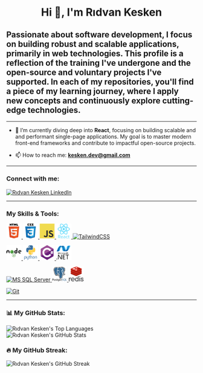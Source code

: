 <h1 align="center">Hi 👋, I'm Rıdvan Kesken</h1>

<h2 align="left">Passionate about software development, I focus on building robust and scalable applications, primarily in web technologies. This profile is a reflection of the training I've undergone and the open-source and voluntary projects I've supported. In each of my repositories, you'll find a piece of my learning journey, where I apply new concepts and continuously explore cutting-edge technologies.</h2>

---

- 🌱 I’m currently diving deep into **React**, focusing on building scalable and and performant single-page applications. My goal is to master modern front-end frameworks and contribute to impactful open-source projects.

- 📫 How to reach me: **kesken.dev@gmail.com**

---

### Connect with me:

<p align="left">
<a href="https://www.linkedin.com/in/ridvankesken/" target="_blank" rel="noreferrer"><img align="center" src="https://raw.githubusercontent.com/rahuldkjain/github-profile-readme-generator/master/src/images/icons/Social/linked-in-alt.svg" alt="Rıdvan Kesken LinkedIn" height="30" width="40" /></a>
</p>

---

### My Skills & Tools:

<p align="left"> 
  <a href="https://www.w3.org/html/" target="_blank" rel="noreferrer"> <img src="https://raw.githubusercontent.com/devicons/devicon/master/icons/html5/html5-original-wordmark.svg" alt="HTML5" width="40" height="40"/> </a> 
  <a href="https://www.w3schools.com/css/" target="_blank" rel="noreferrer"> <img src="https://raw.githubusercontent.com/devicons/devicon/master/icons/css3/css3-original-wordmark.svg" alt="CSS3" width="40" height="40"/> </a> 
  <a href="https://developer.mozilla.org/en-US/docs/Web/JavaScript" target="_blank" rel="noreferrer"> <img src="https://raw.githubusercontent.com/devicons/devicon/master/icons/javascript/javascript-original.svg" alt="JavaScript" width="40" height="40"/> </a> 
  <a href="https://reactjs.org/" target="_blank" rel="noreferrer"> <img src="https://raw.githubusercontent.com/devicons/devicon/master/icons/react/react-original-wordmark.svg" alt="React" width="40" height="40"/> </a> 
  <a href="https://tailwindcss.com/" target="_blank" rel="noreferrer"> <img src="https://www.vectorlogo.zone/logos/tailwindcss/tailwindcss-icon.svg" alt="TailwindCSS" width="40" height="40"/> </a>
  
  <a href="https://nodejs.org" target="_blank" rel="noreferrer"> <img src="https://raw.githubusercontent.com/devicons/devicon/master/icons/nodejs/nodejs-original-wordmark.svg" alt="Node.js" width="40" height="40"/> </a>
  <a href="https://www.python.org" target="_blank" rel="noreferrer"> <img src="https://raw.githubusercontent.com/devicons/devicon/master/icons/python/python-original-wordmark.svg" alt="Python" width="40" height="40"/> </a>
  <a href="https://www.w3schools.com/cs/" target="_blank" rel="noreferrer"> <img src="https://raw.githubusercontent.com/devicons/devicon/master/icons/csharp/csharp-original.svg" alt="C#" width="40" height="40"/> </a> 
  <a href="https://dotnet.microsoft.com/" target="_blank" rel="noreferrer"> <img src="https://raw.githubusercontent.com/devicons/devicon/master/icons/dot-net/dot-net-original-wordmark.svg" alt=".NET" width="40" height="40"/> </a>
  
  <a href="https://www.microsoft.com/en-us/sql-server" target="_blank" rel="noreferrer"> <img src="https://www.svgrepo.com/show/303229/microsoft-sql-server-logo.svg" alt="MS SQL Server" width="40" height="40"/> </a> 
  <a href="https://www.postgresql.org" target="_blank" rel="noreferrer"> <img src="https://raw.githubusercontent.com/devicons/devicon/master/icons/postgresql/postgresql-original-wordmark.svg" alt="PostgreSQL" width="40" height="40"/> </a> 
  <a href="https://redis.io" target="_blank" rel="noreferrer"> <img src="https://raw.githubusercontent.com/devicons/devicon/master/icons/redis/redis-original-wordmark.svg" alt="Redis" width="40" height="40"/> </a> 
  
  <a href="https://git-scm.com/" target="_blank" rel="noreferrer"> <img src="https://www.vectorlogo.zone/logos/git-scm/git-scm-icon.svg" alt="Git" width="40" height="40"/> </a> 
</p>

---

### 📊 My GitHub Stats:

<p align="left"> 
  <img src="https://github-readme-stats.vercel.app/api/top-langs?username=keskenridvan&show_icons=true&locale=en&layout=compact" alt="Rıdvan Kesken's Top Languages" />
  <br/>
  <img src="https://github-readme-stats.vercel.app/api?username=keskenridvan&show_icons=true&locale=en" alt="Rıdvan Kesken's GitHub Stats" />
</p>

### 🔥 My GitHub Streak:

<p align="left"> 
  <img src="https://github-readme-streak-stats.herokuapp.com/?user=keskenridvan&" alt="Rıdvan Kesken's GitHub Streak" />
</p>
